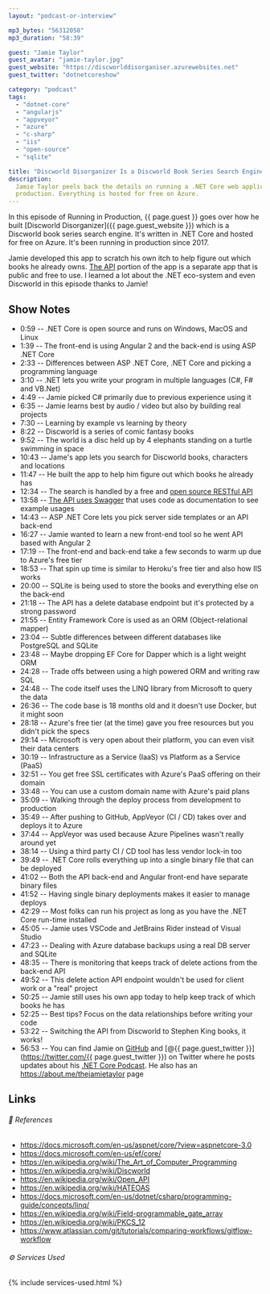 ```yaml
---
layout: "podcast-or-interview"

mp3_bytes: "56312058"
mp3_duration: "58:39"

guest: "Jamie Taylor"
guest_avatar: "jamie-taylor.jpg"
guest_website: "https://discworlddisorganiser.azurewebsites.net"
guest_twitter: "dotnetcoreshow"

category: "podcast"
tags:
  - "dotnet-core"
  - "angularjs"
  - "appveyor"
  - "azure"
  - "c-sharp"
  - "iis"
  - "open-source"
  - "sqlite"

title: "Discworld Disorganizer Is a Discworld Book Series Search Engine"
description:
  Jamie Taylor peels back the details on running a .NET Core web application in
  production. Everything is hosted for free on Azure.
---
```


In this episode of Running in Production, {{ page.guest }} goes over how he
built [Discworld Disorganizer]({{ page.guest_website }}) which is a Discworld
book series search engine. It's written in .NET Core and hosted for free on
Azure. It's been running in production since 2017.

Jamie developed this app to scratch his own itch to help figure out which books
he already owns. [The API](https://dwcheckapi.azurewebsites.net/) portion of
the app is a separate app that is public and free to use. I learned a lot about
the .NET eco-system and even Discworld in this episode thanks to Jamie!

## Show Notes

- 0:59 -- .NET Core is open source and runs on Windows, MacOS and Linux
- 1:39 -- The front-end is using Angular 2 and the back-end is using ASP .NET Core
- 2:33 -- Differences between ASP .NET Core, .NET Core and picking a programming language
- 3:10 -- .NET lets you write your program in multiple languages (C#, F# and VB.Net)
- 4:49 -- Jamie picked C# primarily due to previous experience using it
- 6:35 -- Jamie learns best by audio / video but also by building real projects
- 7:30 -- Learning by example vs learning by theory
- 8:22 -- Discworld is a series of comic fantasy books
- 9:52 -- The world is a disc held up by 4 elephants standing on a turtle swimming in space
- 10:43 -- Jame's app lets you search for Discworld books, characters and locations
- 11:47 -- He built the app to help him figure out which books he already has
- 12:34 -- The search is handled by a free and [open source RESTful API](https://github.com/GaProgMan/dwCheckApi)
- 13:58 -- [The API uses Swagger](https://dwcheckapi.azurewebsites.net/swagger)
           that uses code as documentation to see example usages
- 14:43 -- ASP .NET Core lets you pick server side templates or an API back-end
- 16:27 -- Jamie wanted to learn a new front-end tool so he went API based with Angular 2
- 17:19 -- The front-end and back-end take a few seconds to warm up due to Azure's free tier
- 18:53 -- That spin up time is similar to Heroku's free tier and also how IIS works
- 20:00 -- SQLite is being used to store the books and everything else on the back-end
- 21:18 -- The API has a delete database endpoint but it's protected by a strong password
- 21:55 -- Entity Framework Core is used as an ORM (Object-relational mapper)
- 23:04 -- Subtle differences between different databases like PostgreSQL and SQLite
- 23:48 -- Maybe dropping EF Core for Dapper which is a light weight ORM
- 24:28 -- Trade offs between using a high powered ORM and writing raw SQL
- 24:48 -- The code itself uses the LINQ library from Microsoft to query the data
- 26:36 -- The code base is 18 months old and it doesn't use Docker, but it might soon
- 28:18 -- Azure's free tier (at the time) gave you free resources but you didn't pick the specs
- 29:14 -- Microsoft is very open about their platform, you can even visit their data centers
- 30:19 -- Infrastructure as a Service (IaaS) vs Platform as a Service (PaaS)
- 32:51 -- You get free SSL certificates with Azure's PaaS offering on their domain
- 33:48 -- You can use a custom domain name with Azure's paid plans
- 35:09 -- Walking through the deploy process from development to production
- 35:49 -- After pushing to GitHub, AppVeyor (CI / CD) takes over and deploys it to Azure
- 37:44 -- AppVeyor was used because Azure Pipelines wasn't really around yet
- 38:14 -- Using a third party CI / CD tool has less vendor lock-in too
- 39:49 -- .NET Core rolls everything up into a single binary file that can be deployed
- 41:02 -- Both the API back-end and Angular front-end have separate binary files
- 41:52 -- Having single binary deployments makes it easier to manage deploys
- 42:29 -- Most folks can run his project as long as you have the .NET Core run-time installed
- 45:05 -- Jamie uses VSCode and JetBrains Rider instead of Visual Studio
- 47:23 -- Dealing with Azure database backups using a real DB server and SQLite
- 48:35 -- There is monitoring that keeps track of delete actions from the back-end API
- 49:52 -- This delete action API endpoint wouldn't be used for client work or a "real" project
- 50:25 -- Jamie still uses his own app today to help keep track of which books he has
- 52:25 -- Best tips? Focus on the data relationships before writing your code
- 53:22 -- Switching the API from Discworld to Stephen King books, it works!
- 56:53 -- You can find Jamie on [GitHub](https://github.com/gaprogman) and
           [@{{ page.guest_twitter }}](https://twitter.com/{{ page.guest_twitter }})
           on Twitter where he posts updates about his [.NET Core Podcast](https://dotnetcore.show/).
           He also has an <https://about.me/thejamietaylor> page

## Links

###### 📄 References

- <https://docs.microsoft.com/en-us/aspnet/core/?view=aspnetcore-3.0>
- <https://docs.microsoft.com/en-us/ef/core/>
- <https://en.wikipedia.org/wiki/The_Art_of_Computer_Programming>
- <https://en.wikipedia.org/wiki/Discworld>
- <https://en.wikipedia.org/wiki/Open_API>
- <https://en.wikipedia.org/wiki/HATEOAS>
- <https://docs.microsoft.com/en-us/dotnet/csharp/programming-guide/concepts/linq/>
- <https://en.wikipedia.org/wiki/Field-programmable_gate_array>
- <https://en.wikipedia.org/wiki/PKCS_12>
- <https://www.atlassian.com/git/tutorials/comparing-workflows/gitflow-workflow>

###### ⚙️ Services Used

{% include services-used.html %}
